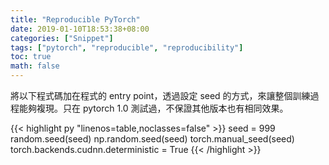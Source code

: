 ```yaml
---
title: "Reproducible PyTorch"
date: 2019-01-10T18:53:38+08:00
categories: ["Snippet"]
tags: ["pytorch", "reproducible", "reproducibility"]
toc: true
math: false
---
```


將以下程式碼加在程式的 entry point，透過設定 seed 的方式，來讓整個訓練過程能夠複現。只在 pytorch 1.0 測試過，不保證其他版本也有相同效果。

{{< highlight py "linenos=table,noclasses=false" >}}
seed = 999
random.seed(seed)
np.random.seed(seed)
torch.manual_seed(seed)
torch.backends.cudnn.deterministic = True
{{< /highlight >}}
